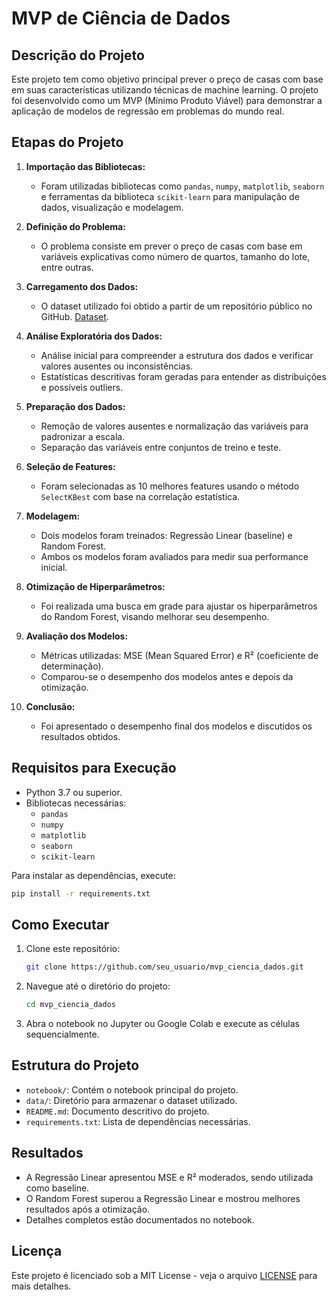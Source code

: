 # MVP de Ciência de Dados

## Descrição do Projeto

Este projeto tem como objetivo principal prever o preço de casas com base em suas características utilizando técnicas de machine learning. O projeto foi desenvolvido como um MVP (Mínimo Produto Viável) para demonstrar a aplicação de modelos de regressão em problemas do mundo real.

## Etapas do Projeto

1. **Importação das Bibliotecas:**
   - Foram utilizadas bibliotecas como `pandas`, `numpy`, `matplotlib`, `seaborn` e ferramentas da biblioteca `scikit-learn` para manipulação de dados, visualização e modelagem.

2. **Definição do Problema:**
   - O problema consiste em prever o preço de casas com base em variáveis explicativas como número de quartos, tamanho do lote, entre outras.

3. **Carregamento dos Dados:**
   - O dataset utilizado foi obtido a partir de um repositório público no GitHub. [Dataset](https://raw.githubusercontent.com/m4cneto/puc_mvp_12_2024/refs/heads/main/boston.csv).

4. **Análise Exploratória dos Dados:**
   - Análise inicial para compreender a estrutura dos dados e verificar valores ausentes ou inconsistências.
   - Estatísticas descritivas foram geradas para entender as distribuições e possíveis outliers.

5. **Preparação dos Dados:**
   - Remoção de valores ausentes e normalização das variáveis para padronizar a escala.
   - Separação das variáveis entre conjuntos de treino e teste.

6. **Seleção de Features:**
   - Foram selecionadas as 10 melhores features usando o método `SelectKBest` com base na correlação estatística.

7. **Modelagem:**
   - Dois modelos foram treinados: Regressão Linear (baseline) e Random Forest.
   - Ambos os modelos foram avaliados para medir sua performance inicial.

8. **Otimização de Hiperparâmetros:**
   - Foi realizada uma busca em grade para ajustar os hiperparâmetros do Random Forest, visando melhorar seu desempenho.

9. **Avaliação dos Modelos:**
   - Métricas utilizadas: MSE (Mean Squared Error) e R² (coeficiente de determinação).
   - Comparou-se o desempenho dos modelos antes e depois da otimização.

10. **Conclusão:**
    - Foi apresentado o desempenho final dos modelos e discutidos os resultados obtidos.

## Requisitos para Execução

- Python 3.7 ou superior.
- Bibliotecas necessárias:
  - `pandas`
  - `numpy`
  - `matplotlib`
  - `seaborn`
  - `scikit-learn`

Para instalar as dependências, execute:
```bash
pip install -r requirements.txt
```

## Como Executar

1. Clone este repositório:
   ```bash
   git clone https://github.com/seu_usuario/mvp_ciencia_dados.git
   ```

2. Navegue até o diretório do projeto:
   ```bash
   cd mvp_ciencia_dados
   ```

3. Abra o notebook no Jupyter ou Google Colab e execute as células sequencialmente.

## Estrutura do Projeto

- `notebook/`: Contém o notebook principal do projeto.
- `data/`: Diretório para armazenar o dataset utilizado.
- `README.md`: Documento descritivo do projeto.
- `requirements.txt`: Lista de dependências necessárias.

## Resultados

- A Regressão Linear apresentou MSE e R² moderados, sendo utilizada como baseline.
- O Random Forest superou a Regressão Linear e mostrou melhores resultados após a otimização.
- Detalhes completos estão documentados no notebook.

## Licença

Este projeto é licenciado sob a MIT License - veja o arquivo [LICENSE](LICENSE) para mais detalhes.

